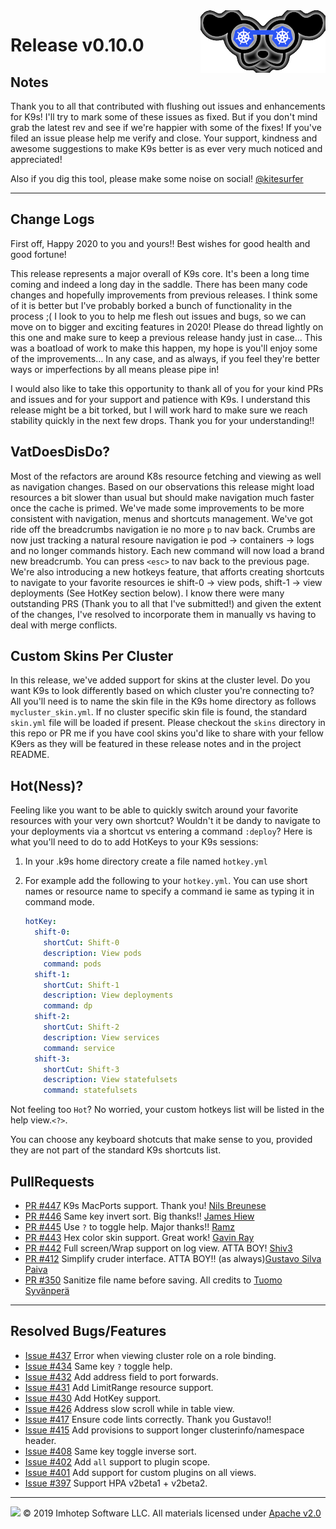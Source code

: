 <img src="https://raw.githubusercontent.com/derailed/k9s/master/assets/k9s_small.png" align="right" width="200" height="auto"/>

# Release v0.10.0

## Notes

Thank you to all that contributed with flushing out issues and enhancements for K9s! I'll try to mark some of these issues as fixed. But if you don't mind grab the latest rev and see if we're happier with some of the fixes! If you've filed an issue please help me verify and close. Your support, kindness and awesome suggestions to make K9s better is as ever very much noticed and appreciated!

Also if you dig this tool, please make some noise on social! [@kitesurfer](https://twitter.com/kitesurfer)

---

## Change Logs

First off, Happy 2020 to you and yours!! Best wishes for good health and good fortune!

This release represents a major overall of K9s core. It's been a long time coming and indeed a long day in the saddle. There has been many code changes and hopefully improvements from previous releases. I think some of it is better but I've probably borked a bunch of functionality in the process ;( I look to you to help me flesh out issues and bugs, so we can move on to bigger and exciting features in 2020! Please do thread lightly on this one and make sure to keep a previous release handy just in case... This was a boatload of work to make this happen, my hope is you'll enjoy some of the improvements... In any case, and as always, if you feel they're better ways or imperfections by all means please pipe in!

I would also like to take this opportunity to thank all of you for your kind PRs and issues and for your support and patience with K9s. I understand this release might be a bit torked, but I will work hard to make sure we reach stability quickly in the next few drops. Thank you for your understanding!!

## VatDoesDisDo?

Most of the refactors are around K8s resource fetching and viewing as well as navigation changes. Based on our observations this release might load resources a bit slower than usual but should make navigation much faster once the cache is primed. We've made some improvements to be more consistent with navigation, menus and shortcuts management. We've got ride off the breadcrumbs navigation ie no more `p` to nav back. Crumbs are now just tracking a natural resoure navigation ie pod -> containers -> logs and no longer commands history. Each new command will now load a brand new breadcrumb. You can press `<esc>` to nav back to the previous page. We're also introducing a new hotkeys feature, that afforts creating shortcuts to navigate to your favorite resources ie shift-0 -> view pods, shift-1 -> view deployments (See HotKey section below). I know there were many outstanding PRS (Thank you to all that I've submitted!) and given the extent of the changes, I've resolved to incorporate them in manually vs having to deal with merge conflicts.

## Custom Skins Per Cluster

In this release, we've added support for skins at the cluster level. Do you want K9s to look differently based on which cluster you're connecting to? All you'll need is to name the skin file in the K9s home directory as follows `mycluster_skin.yml`. If no cluster specific skin file is found, the standard `skin.yml` file will be loaded if present. Please checkout the `skins` directory in this repo or PR me if you have cool skins you'd like to share with your fellow K9ers as they will be featured in these release notes and in the project README.

## Hot(Ness)?

Feeling like you want to be able to quickly switch around your favorite resources with your very own shortcut? Wouldn't it be dandy to navigate to your deployments via a shortcut vs entering a command `:deploy`? Here is what you'll need to do to add HotKeys to your K9s sessions:

1. In your .k9s home directory create a file named `hotkey.yml`
2. For example add the following to your `hotkey.yml`. You can use short names or resource name to specify a command ie same as typing it in command mode.

      ```yaml
      hotKey:
        shift-0:
          shortCut: Shift-0
          description: View pods
          command: pods
        shift-1:
          shortCut: Shift-1
          description: View deployments
          command: dp
        shift-2:
          shortCut: Shift-2
          description: View services
          command: service
        shift-3:
          shortCut: Shift-3
          description: View statefulsets
          command: statefulsets
      ```

 Not feeling too `Hot`? No worried, your custom hotkeys list will be listed in the help view.`<?>`.

 You can choose any keyboard shotcuts that make sense to you, provided they are not part of the standard K9s shortcuts list.

## PullRequests

* [PR #447](https://github.com/derailed/k9s/pull/447) K9s MacPorts support. Thank you! [Nils Breunese](https://github.com/breun)
* [PR #446](https://github.com/derailed/k9s/pull/446) Same key invert sort. Big thanks!! [James Hiew](https://github.com/jameshiew)
* [PR #445](https://github.com/derailed/k9s/pull/445) Use `?` to toggle help. Major thanks!! [Ramz](https://github.com/ageekymonk)
* [PR #443](https://github.com/derailed/k9s/pull/443) Hex color skin support. Great work! [Gavin Ray](https://github.com/gavinray97)
* [PR #442](https://github.com/derailed/k9s/pull/442) Full screen/Wrap support on log view. ATTA BOY! [Shiv3](https://github.com/shiv3)
* [PR #412](https://github.com/derailed/k9s/pull/412) Simplify cruder interface. ATTA BOY!! (as always)[Gustavo Silva Paiva](https://github.com/paivagustavo)
* [PR #350](https://github.com/derailed/k9s/pull/350) Sanitize file name before saving. All credits to [Tuomo Syvänperä](https://github.com/syvanpera)

---

## Resolved Bugs/Features

* [Issue #437](https://github.com/derailed/k9s/issues/437) Error when viewing cluster role on a role binding.
* [Issue #434](https://github.com/derailed/k9s/issues/434) Same key `?` toggle help.
* [Issue #432](https://github.com/derailed/k9s/issues/432) Add address field to port forwards.
* [Issue #431](https://github.com/derailed/k9s/issues/431) Add LimitRange resource support.
* [Issue #430](https://github.com/derailed/k9s/issues/430) Add HotKey support.
* [Issue #426](https://github.com/derailed/k9s/issues/426) Address slow scroll while in table view.
* [Issue #417](https://github.com/derailed/k9s/issues/417) Ensure code lints correctly. Thank you Gustavo!!
* [Issue #415](https://github.com/derailed/k9s/issues/415) Add provisions to support longer clusterinfo/namespace header.
* [Issue #408](https://github.com/derailed/k9s/issues/408) Same key toggle inverse sort.
* [Issue #402](https://github.com/derailed/k9s/issues/402) Add `all` support to plugin scope.
* [Issue #401](https://github.com/derailed/k9s/issues/401) Add support for custom plugins on all views.
* [Issue #397](https://github.com/derailed/k9s/issues/397) Support HPA v2beta1 + v2beta2.

---

<img src="https://raw.githubusercontent.com/derailed/k9s/master/assets/imhotep_logo.png" width="32" height="auto"/> © 2019 Imhotep Software LLC. All materials licensed under [Apache v2.0](http://www.apache.org/licenses/LICENSE-2.0)
